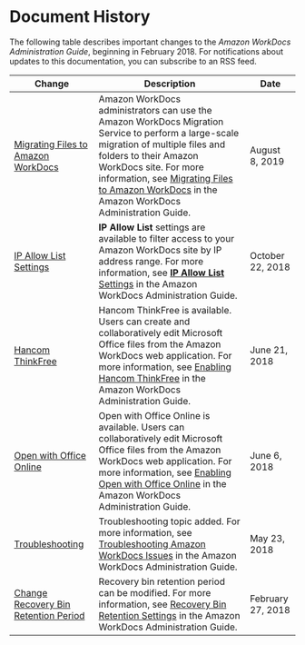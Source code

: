 # Document History<a name="document_history"></a>

The following table describes important changes to the *Amazon WorkDocs Administration Guide*, beginning in February 2018\. For notifications about updates to this documentation, you can subscribe to an RSS feed\.

| Change | Description | Date | 
| --- |--- |--- |
| [Migrating Files to Amazon WorkDocs](#document_history) | Amazon WorkDocs administrators can use the Amazon WorkDocs Migration Service to perform a large\-scale migration of multiple files and folders to their Amazon WorkDocs site\. For more information, see [Migrating Files to Amazon WorkDocs](https://docs.aws.amazon.com/workdocs/latest/adminguide/migration.html) in the Amazon WorkDocs Administration Guide\. | August 8, 2019 | 
| [IP Allow List Settings](#document_history) | **IP Allow List** settings are available to filter access to your Amazon WorkDocs site by IP address range\. For more information, see [**IP Allow List** Settings](https://docs.aws.amazon.com/workdocs/latest/adminguide/manage-sites.html#ipfiltering) in the Amazon WorkDocs Administration Guide\. | October 22, 2018 | 
| [Hancom ThinkFree](#document_history) | Hancom ThinkFree is available\. Users can create and collaboratively edit Microsoft Office files from the Amazon WorkDocs web application\. For more information, see [Enabling Hancom ThinkFree](https://docs.aws.amazon.com/workdocs/latest/adminguide/collab-editing.html#enable-hancom-edit) in the Amazon WorkDocs Administration Guide\. | June 21, 2018 | 
| [Open with Office Online](#document_history) | Open with Office Online is available\. Users can collaboratively edit Microsoft Office files from the Amazon WorkDocs web application\. For more information, see [Enabling Open with Office Online](https://docs.aws.amazon.com/workdocs/latest/adminguide/collab-editing.html#enable-office-online) in the Amazon WorkDocs Administration Guide\. | June 6, 2018 | 
| [Troubleshooting](#document_history) | Troubleshooting topic added\. For more information, see [Troubleshooting Amazon WorkDocs Issues](https://docs.aws.amazon.com/workdocs/latest/adminguide/troubleshooting.html) in the Amazon WorkDocs Administration Guide\. | May 23, 2018 | 
| [Change Recovery Bin Retention Period](#document_history) | Recovery bin retention period can be modified\. For more information, see [Recovery Bin Retention Settings](https://docs.aws.amazon.com/workdocs/latest/adminguide/manage-sites.html#recovery-bin) in the Amazon WorkDocs Administration Guide\. | February 27, 2018 | 